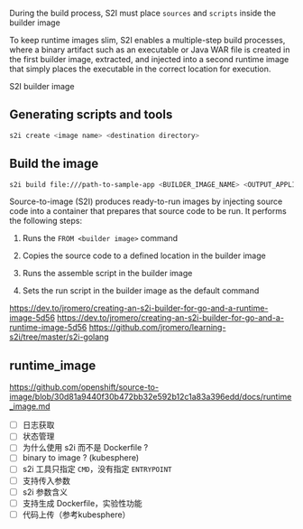 During the build process, S2I must place `sources` and `scripts` inside the builder image

To keep runtime images slim, S2I enables a multiple-step build processes, where a binary artifact such as an executable or Java WAR file is created in the first builder image, extracted, and injected into a second runtime image that simply places the executable in the correct location for execution.

S2I builder image

## Generating scripts and tools
```bash
s2i create <image name> <destination directory>
```

## Build the image
```bash
s2i build file:///path-to-sample-app <BUILDER_IMAGE_NAME> <OUTPUT_APPLICATION_IMAGE_NAME>
```

Source-to-image (S2I) produces ready-to-run images by injecting source code into a container that prepares that source code to be run. It performs the following steps:

1. Runs the `FROM <builder image>` command

2. Copies the source code to a defined location in the builder image

3. Runs the assemble script in the builder image
4. Sets the run script in the builder image as the default command

https://dev.to/jromero/creating-an-s2i-builder-for-go-and-a-runtime-image-5d56
https://dev.to/jromero/creating-an-s2i-builder-for-go-and-a-runtime-image-5d56
https://github.com/jromero/learning-s2i/tree/master/s2i-golang

## runtime_image

https://github.com/openshift/source-to-image/blob/30d81a9440f30b472bb32e592b12c1a83a396edd/docs/runtime_image.md

- [ ] 日志获取
- [ ] 状态管理
- [ ] 为什么使用 s2i 而不是 Dockerfile ?
- [ ] binary to image ? (kubesphere)
- [ ] s2i 工具只指定 `CMD`，没有指定 `ENTRYPOINT`
- [ ] 支持传入参数
- [ ] s2i 参数含义
- [ ] 支持生成 Dockerfile，实验性功能
- [ ] 代码上传（参考kubesphere）